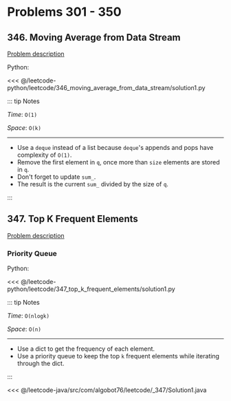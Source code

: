 # Problems 301 - 350

## 346. Moving Average from Data Stream

[Problem description](https://leetcode.com/problems/moving-average-from-data-stream/)

Python:

<<< @/leetcode-python/leetcode/346_moving_average_from_data_stream/solution1.py

::: tip Notes

_Time_: `O(1)`

_Space_: `O(k)`

---

- Use a `deque` instead of a list because `deque`'s appends and pops have complexity of `O(1)`.
- Remove the first element in `q`, once more than `size` elements are stored in `q`.
- Don't forget to update `sum_`.
- The result is the current `sum_` divided by the size of `q`.

:::

## 347. Top K Frequent Elements

[Problem description](https://leetcode.com/problems/top-k-frequent-elements/)

### Priority Queue

Python:

<<< @/leetcode-python/leetcode/347_top_k_frequent_elements/solution1.py

::: tip Notes

_Time_: `O(nlogk)`

_Space_: `O(n)`

---

- Use a dict to get the frequency of each element.
- Use a priority queue to keep the top `k` frequent elements while iterating through the dict.

:::

<<< @/leetcode-java/src/com/algobot76/leetcode/_347/Solution1.java
